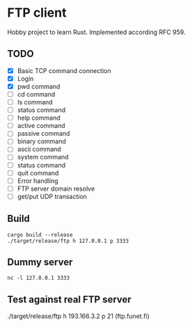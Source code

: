 # FTP client

Hobby project to learn Rust.
Implemented according RFC 959.

## TODO

- [x] Basic TCP command connection
- [x] Login
- [x] pwd command
- [ ] cd command
- [ ] ls command
- [ ] status command
- [ ] help command
- [ ] active command
- [ ] passive command
- [ ] binary command
- [ ] ascii command
- [ ] system command
- [ ] status command
- [ ] quit command
- [ ] Error handling
- [ ] FTP server domain resolve
- [ ] get/put UDP transaction

## Build
```
cargo build --release
./target/release/ftp h 127.0.0.1 p 3333
```

## Dummy server
```
nc -l 127.0.0.1 3333
```

## Test against real FTP server

./target/release/ftp h 193.166.3.2 p 21 (ftp.funet.fi)
